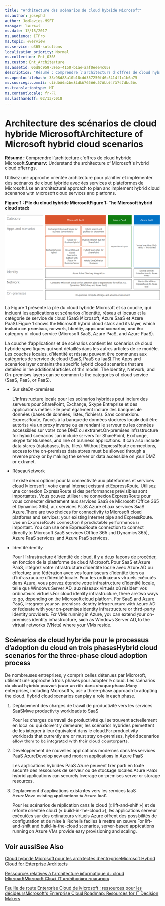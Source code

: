 ```yaml
---
title: "Architecture des scénarios de cloud hybride Microsoft"
ms.author: josephd
author: JoeDavies-MSFT
manager: laurawi
ms.date: 12/15/2017
ms.audience: ITPro
ms.topic: overview
ms.service: o365-solutions
localization_priority: Normal
ms.collection: Ent_O365
ms.custom: Ent_Architecture
ms.assetid: 06d8c959-39e5-4150-b1ae-aaf0eee4c058
description: "Résumé : Comprendre l'architecture d'offres de cloud hybride Microsoft."
ms.openlocfilehash: 33d98d88a10b18cdd357250f46c5414f1c1b6a75
ms.sourcegitcommit: c16db80a2be81db876566c578bb04f3747dbd50c
ms.translationtype: HT
ms.contentlocale: fr-FR
ms.lasthandoff: 02/13/2018
---
```

# <a name="architecture-of-microsoft-hybrid-cloud-scenarios"></a><span data-ttu-id="1d7e2-103">Architecture des scénarios de cloud hybride Microsoft</span><span class="sxs-lookup"><span data-stu-id="1d7e2-103">Architecture of Microsoft hybrid cloud scenarios</span></span>

 <span data-ttu-id="1d7e2-104">**Résumé :** Comprendre l'architecture d'offres de cloud hybride Microsoft.</span><span class="sxs-lookup"><span data-stu-id="1d7e2-104">**Summary:** Understand the architecture of Microsoft's hybrid cloud offerings.</span></span>
  
<span data-ttu-id="1d7e2-105">Utilisez une approche orientée architecture pour planifier et implémenter des scénarios de cloud hybride avec des services et plateformes de Microsoft.</span><span class="sxs-lookup"><span data-stu-id="1d7e2-105">Use an architectural approach to plan and implement hybrid cloud scenarios with Microsoft cloud services and platforms.</span></span>
  
<span data-ttu-id="1d7e2-106">**Figure 1 : Pile du cloud hybride Microsoft**</span><span class="sxs-lookup"><span data-stu-id="1d7e2-106">**Figure 1: The Microsoft hybrid cloud stack**</span></span>

![Pile du cloud hybride Microsoft](images/Hybrid_Poster/Hybrid_Cloud_Stack.png)
  
<span data-ttu-id="1d7e2-108">La Figure 1 présente la pile du cloud hybride Microsoft et sa couche, qui incluent les applications et scénarios d’identité, réseau et locaux et la catégorie de service de cloud (SaaS Microsoft, Azure SaaS et Azure PaaS).</span><span class="sxs-lookup"><span data-stu-id="1d7e2-108">Figure 1 shows the Microsoft hybrid cloud stack and its layer, which include on-premises, network, Identity, apps and scenarios, and the category of cloud service (Microsoft SaaS, Azure PaaS, and Azure PaaS).</span></span>
  
<span data-ttu-id="1d7e2-p101">La couche d’applications et de scénarios contient les scénarios de cloud hybride spécifiques qui sont détaillés dans les autres articles de ce modèle. Les couches locales, d’identité et réseau peuvent être communes aux catégories de service de cloud (SaaS, PaaS ou IaaS).</span><span class="sxs-lookup"><span data-stu-id="1d7e2-p101">The Apps and scenarios layer contains the specific hybrid cloud scenarios that are detailed in the additional articles of this model. The Identity, Network, and On-premises layers can be common to the categories of cloud service (SaaS, PaaS, or PaaS).</span></span>
  
- <span data-ttu-id="1d7e2-111">Sur site</span><span class="sxs-lookup"><span data-stu-id="1d7e2-111">On-premises</span></span>
    
    <span data-ttu-id="1d7e2-p102">L’infrastructure locale pour les scénarios hybrides peut inclure des serveurs pour SharePoint, Exchange, Skype Entreprise et des applications métier. Elle peut également inclure des banques de données (bases de données, listes, fichiers). Sans connexions ExpressRoute, l’accès à la banque de données stockées locale doit être autorisé via un proxy inverse ou en rendant le serveur ou les données accessibles sur votre zone DMZ ou extranet.</span><span class="sxs-lookup"><span data-stu-id="1d7e2-p102">On-premises infrastructure for hybrid scenarios can include servers for SharePoint, Exchange, Skype for Business, and line of business applications. It can also include data stores (databases, lists, files). Without ExpressRoute connections, access to the on-premises data stores must be allowed through a reverse proxy or by making the server or data accessible on your DMZ or extranet.</span></span>
    
- <span data-ttu-id="1d7e2-115">Réseau</span><span class="sxs-lookup"><span data-stu-id="1d7e2-115">Network</span></span>
    
    <span data-ttu-id="1d7e2-p103">Il existe deux options pour la connectivité aux plateformes et services cloud Microsoft : votre canal Internet existant et ExpressRoute. Utilisez une connexion ExpressRoute si des performances prévisibles sont importantes. Vous pouvez utiliser une connexion ExpressRoute pour vous connecter directement aux services SaaS de Microsoft (Office 365 et Dynamics 365), aux services PaaS Azure et aux services SaaS Azure.</span><span class="sxs-lookup"><span data-stu-id="1d7e2-p103">There are two choices for connectivity to Microsoft cloud platforms and services: your existing Internet pipe and ExpressRoute. Use an ExpressRoute connection if predictable performance is important. You can use one ExpressRoute connection to connect directly to Microsoft SaaS services (Office 365 and Dynamics 365), Azure PaaS services, and Azure PaaS services.</span></span>
    
- <span data-ttu-id="1d7e2-119">Identité</span><span class="sxs-lookup"><span data-stu-id="1d7e2-119">Identity</span></span>
    
    <span data-ttu-id="1d7e2-p104">Pour l’infrastructure d’identité de cloud, il y a deux façons de procéder, en fonction de la plateforme de cloud Microsoft. Pour SaaS et Azure PaaS, intégrez votre infrastructure d’identité locale avec Azure AD ou effectuez une fédération avec vos fournisseurs d’identité tiers ou d’infrastructure d’identité locale. Pour les ordinateurs virtuels exécutés dans Azure, vous pouvez étendre votre infrastructure d’identité locale, telle que Windows Server AD, aux réseaux virtuels où résident vos ordinateurs virtuels.</span><span class="sxs-lookup"><span data-stu-id="1d7e2-p104">For cloud identity infrastructure, there are two ways to go, depending on the Microsoft cloud platform. For SaaS and Azure PaaS, integrate your on-premises identity infrastructure with Azure AD or federate with your on-premises identity infrastructure or third-party identity providers. For VMs running in Azure, you can extend your on-premises identity infrastructure, such as Windows Server AD, to the virtual networks (VNets) where your VMs reside.</span></span>
    
## <a name="hybrid-cloud-scenarios-for-the-three-phase-cloud-adoption-process"></a><span data-ttu-id="1d7e2-123">Scénarios de cloud hybride pour le processus d’adoption du cloud en trois phases</span><span class="sxs-lookup"><span data-stu-id="1d7e2-123">Hybrid cloud scenarios for the three-phase cloud adoption process</span></span>

<span data-ttu-id="1d7e2-p105">De nombreuses entreprises, y compris celles détenues par Microsoft, utilisent une approche à trois phases pour adopter le cloud. Les scénarios de cloud hybride peuvent jouer un rôle dans chaque phase.</span><span class="sxs-lookup"><span data-stu-id="1d7e2-p105">Many enterprises, including Microsoft's, use a three-phase approach to adopting the cloud. Hybrid cloud scenarios can play a role in each phase.</span></span>
  
1. <span data-ttu-id="1d7e2-126">Déplacement des charges de travail de productivité vers les services SaaS</span><span class="sxs-lookup"><span data-stu-id="1d7e2-126">Move productivity workloads to SaaS</span></span>
    
    <span data-ttu-id="1d7e2-127">Pour les charges de travail de productivité qui se trouvent actuellement en local ou qui doivent y demeurer, les scénarios hybrides permettent de les intégrer à leur équivalent dans le cloud.</span><span class="sxs-lookup"><span data-stu-id="1d7e2-127">For productivity workloads that currently are or must stay on-premises, hybrid scenarios allow them to be integrated with their cloud counterparts.</span></span>
    
2. <span data-ttu-id="1d7e2-128">Développement de nouvelles applications modernes dans les services PaaS Azure</span><span class="sxs-lookup"><span data-stu-id="1d7e2-128">Develop new and modern applications in Azure PaaS</span></span>
    
    <span data-ttu-id="1d7e2-129">Les applications hybrides PaaS Azure peuvent tirer parti en toute sécurité des ressources de serveur ou de stockage locales.</span><span class="sxs-lookup"><span data-stu-id="1d7e2-129">Azure PaaS hybrid applications can securely leverage on-premises server or storage resources.</span></span>
    
3. <span data-ttu-id="1d7e2-130">Déplacement d’applications existantes vers les services IaaS Azure</span><span class="sxs-lookup"><span data-stu-id="1d7e2-130">Move existing applications to Azure IaaS</span></span>
    
    <span data-ttu-id="1d7e2-131">Pour les scénarios de réplication dans le cloud (« lift-and-shift ») et de refonte orientée cloud (« build-in-the-cloud »), les applications serveur exécutées sur des ordinateurs virtuels Azure offrent des possibilités de configuration et de mise à l’échelle faciles à mettre en œuvre.</span><span class="sxs-lookup"><span data-stu-id="1d7e2-131">For lift-and-shift and build-in-the-cloud scenarios, server-based applications running on Azure VMs provide easy provisioning and scaling.</span></span>
    
## <a name="see-also"></a><span data-ttu-id="1d7e2-132">Voir aussi</span><span class="sxs-lookup"><span data-stu-id="1d7e2-132">See Also</span></span>

[<span data-ttu-id="1d7e2-133">Cloud hybride Microsoft pour les architectes d'entreprise</span><span class="sxs-lookup"><span data-stu-id="1d7e2-133">Microsoft Hybrid Cloud for Enterprise Architects</span></span>](microsoft-hybrid-cloud-for-enterprise-architects.md)
  
[<span data-ttu-id="1d7e2-134">Ressources relatives à l'architecture informatique du cloud Microsoft</span><span class="sxs-lookup"><span data-stu-id="1d7e2-134">Microsoft Cloud IT architecture resources</span></span>](microsoft-cloud-it-architecture-resources.md)

[<span data-ttu-id="1d7e2-135">Feuille de route Enterprise Cloud de Microsoft : ressources pour les décideurs</span><span class="sxs-lookup"><span data-stu-id="1d7e2-135">Microsoft's Enterprise Cloud Roadmap: Resources for IT Decision Makers</span></span>](https://sway.com/FJ2xsyWtkJc2taRD)



